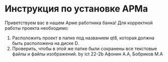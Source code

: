 # Инструкция по установке АРМа
Приветствуем вас в нашем Арме работника банка!
Для корректной работы проекта необходимо:
1) Расположить проект в папке под названием qt8, которая должна быть расположена на диске D.
2) Проверить, чтобы в этой же папке были сохранены все текстовые файлы и файлы изображений.
by ict 22-2b Афонин А.А, Бобриков М.А
